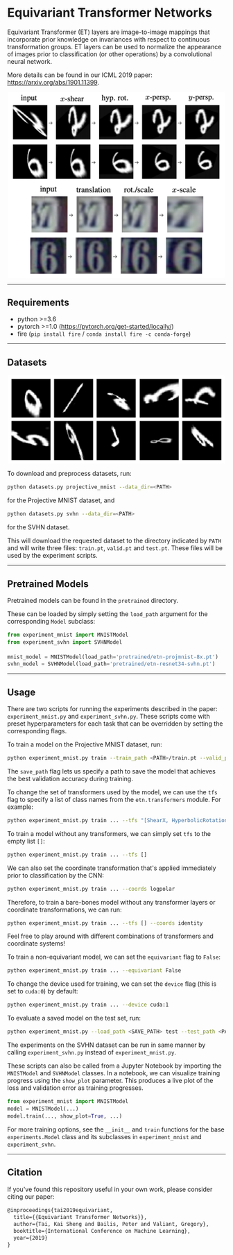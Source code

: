 # Equivariant Transformer Networks

Equivariant Transformer (ET) layers are image-to-image mappings that incorporate prior knowledge on invariances with respect to continuous transformation groups.
ET layers can be used to normalize the appearance of images prior to classification (or other operations) by a convolutional neural network.

More details can be found in our ICML 2019 paper: https://arxiv.org/abs/1901.11399.

<p align="center">
  <img align="middle" src="./assets/predicted-transformations.png" alt="Predicted transformations" width="500" />
</p>

---

## Requirements

- python >=3.6
- pytorch >=1.0 (https://pytorch.org/get-started/locally/)
- fire (`pip install fire` / `conda install fire -c conda-forge`)

---

## Datasets

<p align="center">
  <img align="middle" src="./assets/projective-mnist.png" alt="Examples of MNIST digits distorted by projective transformations" width="500" />
</p>

To download and preprocess datasets, run:

```bash
python datasets.py projective_mnist --data_dir=<PATH>
``` 

for the Projective MNIST dataset, and

```bash
python datasets.py svhn --data_dir=<PATH>
```

for the SVHN dataset.

This will download the requested dataset to the directory indicated by `PATH` and will write three files: `train.pt`, `valid.pt` and `test.pt`.
These files will be used by the experiment scripts.

---

## Pretrained Models

Pretrained models can be found in the `pretrained` directory.

These can be loaded by simply setting the `load_path` argument for the corresponding `Model` subclass:

```python
from experiment_mnist import MNISTModel
from experiment_svhn import SVHNModel

mnist_model = MNISTModel(load_path='pretrained/etn-projmnist-8x.pt')
svhn_model = SVHNModel(load_path='pretrained/etn-resnet34-svhn.pt')
```

---

## Usage

There are two scripts for running the experiments described in the paper: `experiment_mnist.py` and `experiment_svhn.py`.
These scripts come with preset hyperparameters for each task that can be overridden by setting the corresponding flags.

To train a model on the Projective MNIST dataset, run:

```bash
python experiment_mnist.py train --train_path <PATH>/train.pt --valid_path <PATH>/valid.pt [--save_path <SAVE_PATH>]
```

The `save_path` flag lets us specify a path to save the model that achieves the best validation accuracy during training.

To change the set of transformers used by the model, we can use the `tfs` flag to specify a list of class names from the `etn.transformers` module. For example:

```bash
python experiment_mnist.py train ... --tfs "[ShearX, HyperbolicRotation]"
```

To train a model without any transformers, we can simply set `tfs` to the empty list `[]`:

```bash
python experiment_mnist.py train ... --tfs []
```

We can also set the coordinate transformation that's applied immediately prior to classification by the CNN:

```bash
python experiment_mnist.py train ... --coords logpolar
```

Therefore, to train a bare-bones model without any transformer layers or coordinate transformations, we can run:

```bash
python experiment_mnist.py train ... --tfs [] --coords identity
```

Feel free to play around with different combinations of transformers and coordinate systems!

To train a non-equivariant model, we can set the `equivariant` flag to `False`:

```bash
python experiment_mnist.py train ... --equivariant False
```

To change the device used for training, we can set the `device` flag (this is set to `cuda:0`) by default:

```bash
python experiment_mnist.py train ... --device cuda:1
```

To evaluate a saved model on the test set, run:

```bash
python experiment_mnist.py --load_path <SAVE_PATH> test --test_path <PATH>/test.pt
```

The experiments on the SVHN dataset can be run in same manner by calling `experiment_svhn.py` instead of `experiment_mnist.py`.

These scripts can also be called from a Jupyter Notebook by importing the `MNISTModel` and `SVHNModel` classes.
In a notebook, we can visualize training progress using the `show_plot` parameter.
This produces a live plot of the loss and validation error as training progresses.

```python
from experiment_mnist import MNISTModel
model = MNISTModel(...)
model.train(..., show_plot=True, ...)
```

For more training options, see the `__init__` and `train` functions for the base `experiments.Model` class and its subclasses in `experiment_mnist` and `experiment_svhn`.

---

## Citation

If you've found this repository useful in your own work, please consider citing our paper:

```
@inproceedings{tai2019equivariant,
  title={{Equivariant Transformer Networks}},
  author={Tai, Kai Sheng and Bailis, Peter and Valiant, Gregory},
  booktitle={International Conference on Machine Learning},
  year={2019}
}
```


